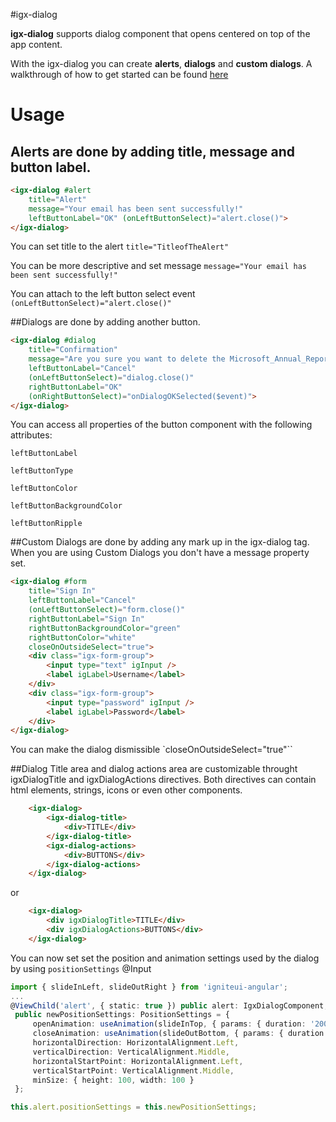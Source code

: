 #igx-dialog

**igx-dialog** supports dialog component that opens centered on top of the app content.

With the igx-dialog you can create **alerts**, **dialogs** and **custom dialogs**.
A walkthrough of how to get started can be found [here](https://www.infragistics.com/products/ignite-ui-angular/angular/components/dialog.html)

# Usage

## Alerts are done by adding title, message and button label.

```html
<igx-dialog #alert
    title="Alert"
    message="Your email has been sent successfully!"
    leftButtonLabel="OK" (onLeftButtonSelect)="alert.close()">
</igx-dialog>
```
You can set title to the alert `title="TitleofTheAlert"`

You can be more descriptive and set message `message="Your email has been sent successfully!"`

You can attach to the left button select event `(onLeftButtonSelect)="alert.close()"`


##Dialogs are done by adding another button.

```html
<igx-dialog #dialog
    title="Confirmation"
    message="Are you sure you want to delete the Microsoft_Annual_Report_2015.pdf and Microsoft_Annual_Report_2015.pdf files?"
    leftButtonLabel="Cancel"
    (onLeftButtonSelect)="dialog.close()"
    rightButtonLabel="OK"
    (onRightButtonSelect)="onDialogOKSelected($event)">
</igx-dialog>
```

You can access all properties of the button component with the following attributes:

`leftButtonLabel`

`leftButtonType`

`leftButtonColor`

`leftButtonBackgroundColor`

`leftButtonRipple`


##Custom Dialogs are done by adding any mark up in the igx-dialog tag.
When you are using Custom Dialogs you don't have a message property set.

```HTML
<igx-dialog #form
    title="Sign In"
    leftButtonLabel="Cancel"
    (onLeftButtonSelect)="form.close()"
    rightButtonLabel="Sign In"
    rightButtonBackgroundColor="green"
    rightButtonColor="white"
    closeOnOutsideSelect="true">
    <div class="igx-form-group">
        <input type="text" igInput />
        <label igLabel>Username</label>
    </div>
    <div class="igx-form-group">
        <input type="password" igInput />
        <label igLabel>Password</label>
    </div>
</igx-dialog>
```

You can make the dialog dismissible `closeOnOutsideSelect="true"``

##Dialog Title area and dialog actions area are customizable throught igxDialogTitle and igxDialogActions directives.
Both directives can contain html elements, strings, icons or even other components.
```HTML
    <igx-dialog>
        <igx-dialog-title>
            <div>TITLE</div>
        </igx-dialog-title>
        <igx-dialog-actions>
            <div>BUTTONS</div>
        </igx-dialog-actions>
    </igx-dialog>
```
or
```HTML
    <igx-dialog>
        <div igxDialogTitle>TITLE</div>
        <div igxDialogActions>BUTTONS</div>
    </igx-dialog>
```

You can now set set the position and animation settings used by the dialog by using `positionSettings` @Input

```typescript
import { slideInLeft, slideOutRight } from 'igniteui-angular';
...
@ViewChild('alert', { static: true }) public alert: IgxDialogComponent;
 public newPositionSettings: PositionSettings = {
     openAnimation: useAnimation(slideInTop, { params: { duration: '2000ms' } }),
     closeAnimation: useAnimation(slideOutBottom, { params: { duration: '2000ms'} }),
     horizontalDirection: HorizontalAlignment.Left,
     verticalDirection: VerticalAlignment.Middle,
     horizontalStartPoint: HorizontalAlignment.Left,
     verticalStartPoint: VerticalAlignment.Middle,
     minSize: { height: 100, width: 100 }
 };

this.alert.positionSettings = this.newPositionSettings;
```

